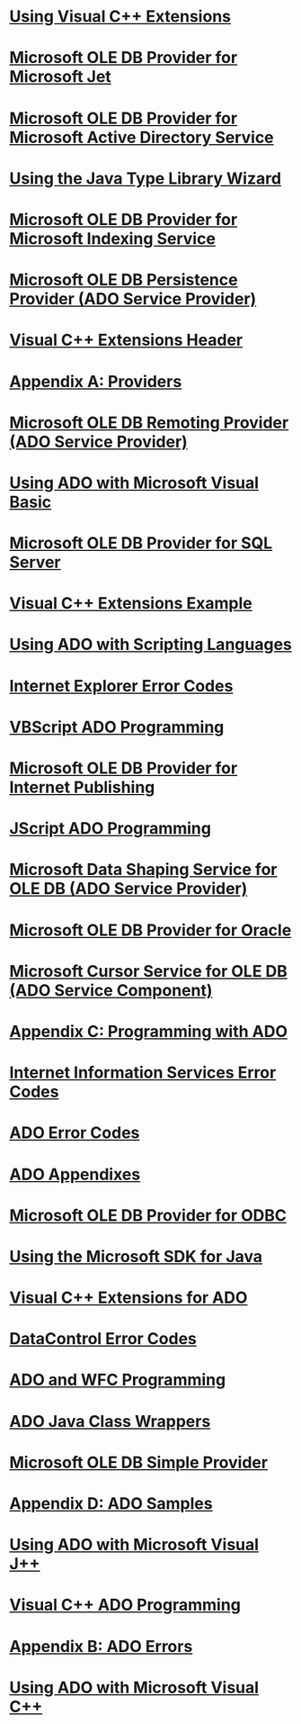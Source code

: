 # [Using Visual C++ Extensions](using-visual-c-extensions.md)
# [Microsoft OLE DB Provider for Microsoft Jet](microsoft-ole-db-provider-for-microsoft-jet.md)
# [Microsoft OLE DB Provider for Microsoft Active Directory Service](microsoft-ole-db-provider-for-microsoft-active-directory-service.md)
# [Using the Java Type Library Wizard](using-the-java-type-library-wizard.md)
# [Microsoft OLE DB Provider for Microsoft Indexing Service](microsoft-ole-db-provider-for-microsoft-indexing-service.md)
# [Microsoft OLE DB Persistence Provider (ADO Service Provider)](microsoft-ole-db-persistence-provider-ado-service-provider.md)
# [Visual C++ Extensions Header](visual-c-extensions-header.md)
# [Appendix A: Providers](appendix-a-providers.md)
# [Microsoft OLE DB Remoting Provider (ADO Service Provider)](microsoft-ole-db-remoting-provider-ado-service-provider.md)
# [Using ADO with Microsoft Visual Basic](using-ado-with-microsoft-visual-basic.md)
# [Microsoft OLE DB Provider for SQL Server](microsoft-ole-db-provider-for-sql-server.md)
# [Visual C++ Extensions Example](visual-c-extensions-example.md)
# [Using ADO with Scripting Languages](using-ado-with-scripting-languages.md)
# [Internet Explorer Error Codes](internet-explorer-error-codes.md)
# [VBScript ADO Programming](vbscript-ado-programming.md)
# [Microsoft OLE DB Provider for Internet Publishing](microsoft-ole-db-provider-for-internet-publishing.md)
# [JScript ADO Programming](jscript-ado-programming.md)
# [Microsoft Data Shaping Service for OLE DB (ADO Service Provider)](microsoft-data-shaping-service-for-ole-db-ado-service-provider.md)
# [Microsoft OLE DB Provider for Oracle](microsoft-ole-db-provider-for-oracle.md)
# [Microsoft Cursor Service for OLE DB (ADO Service Component)](microsoft-cursor-service-for-ole-db-ado-service-component.md)
# [Appendix C: Programming with ADO](appendix-c-programming-with-ado.md)
# [Internet Information Services Error Codes](internet-information-services-error-codes.md)
# [ADO Error Codes](ado-error-codes.md)
# [ADO Appendixes](ado-appendixes.md)
# [Microsoft OLE DB Provider for ODBC](microsoft-ole-db-provider-for-odbc.md)
# [Using the Microsoft SDK for Java](using-the-microsoft-sdk-for-java.md)
# [Visual C++ Extensions for ADO](visual-c-extensions-for-ado.md)
# [DataControl Error Codes](datacontrol-error-codes.md)
# [ADO and WFC Programming](ado-and-wfc-programming.md)
# [ADO Java Class Wrappers](ado-java-class-wrappers.md)
# [Microsoft OLE DB Simple Provider](microsoft-ole-db-simple-provider.md)
# [Appendix D: ADO Samples](appendix-d-ado-samples.md)
# [Using ADO with Microsoft Visual J++](using-ado-with-microsoft-visual-j.md)
# [Visual C++ ADO Programming](visual-c-ado-programming.md)
# [Appendix B: ADO Errors](appendix-b-ado-errors.md)
# [Using ADO with Microsoft Visual C++](using-ado-with-microsoft-visual-c.md)
